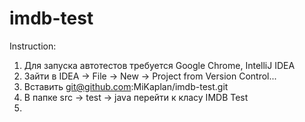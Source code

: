 # imdb-test
Instruction:
1. Для запуска автотестов требуется Google Chrome, IntelliJ IDEA
2. Зайти в IDEA -> File -> New -> Project from Version Control...
3. Вставить git@github.com:MiKaplan/imdb-test.git
4. В папке src -> test -> java перейти к класу IMDB Test
5. 